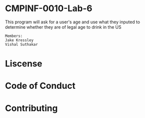 # CMPINF-0010-Lab-6

This program will ask for a user's age and use what they inputed to determine whether they are of legal age to drink in the US

```
Members:
Jake Kressley
Vishal Suthakar
```

# Liscense

# Code of Conduct

# Contributing